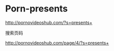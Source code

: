 # Porn-presents
http://pornovideoshub.com/?s=presents+


搜索页码

http://pornovideoshub.com/page/4/?s=presents+

